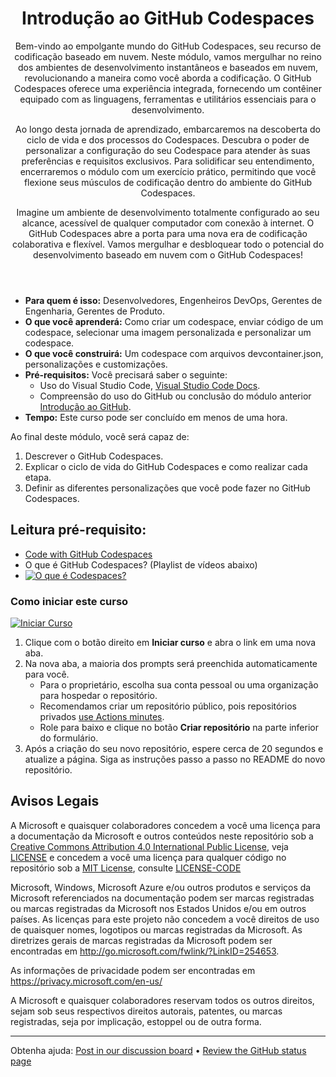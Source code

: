 <header>

# Introdução ao GitHub Codespaces

Bem-vindo ao empolgante mundo do GitHub Codespaces, seu recurso de codificação baseado em nuvem. Neste módulo, vamos mergulhar no reino dos ambientes de desenvolvimento instantâneos e baseados em nuvem, revolucionando a maneira como você aborda a codificação. O GitHub Codespaces oferece uma experiência integrada, fornecendo um contêiner equipado com as linguagens, ferramentas e utilitários essenciais para o desenvolvimento.

Ao longo desta jornada de aprendizado, embarcaremos na descoberta do ciclo de vida e dos processos do Codespaces. Descubra o poder de personalizar a configuração do seu Codespace para atender às suas preferências e requisitos exclusivos. Para solidificar seu entendimento, encerraremos o módulo com um exercício prático, permitindo que você flexione seus músculos de codificação dentro do ambiente do GitHub Codespaces.

Imagine um ambiente de desenvolvimento totalmente configurado ao seu alcance, acessível de qualquer computador com conexão à internet. O GitHub Codespaces abre a porta para uma nova era de codificação colaborativa e flexível. Vamos mergulhar e desbloquear todo o potencial do desenvolvimento baseado em nuvem com o GitHub Codespaces!

</header>

- **Para quem é isso:** Desenvolvedores, Engenheiros DevOps, Gerentes de Engenharia, Gerentes de Produto.
- **O que você aprenderá:** Como criar um codespace, enviar código de um codespace, selecionar uma imagem personalizada e personalizar um codespace.
- **O que você construirá:** Um codespace com arquivos devcontainer.json, personalizações e customizações.
- **Pré-requisitos:** Você precisará saber o seguinte:
  - Uso do Visual Studio Code, [Visual Studio Code Docs](https://code.visualstudio.com/docs).
  - Compreensão do uso do GitHub ou conclusão do módulo anterior [Introdução ao GitHub](https://github.com/paulanunes85/Mastering-GitHub-Copilot-for-Paired-Programming/tree/main/01-Introduction-to-GitHub).
- **Tempo:** Este curso pode ser concluído em menos de uma hora.

Ao final deste módulo, você será capaz de:

1. Descrever o GitHub Codespaces.
2. Explicar o ciclo de vida do GitHub Codespaces e como realizar cada etapa.
3. Definir as diferentes personalizações que você pode fazer no GitHub Codespaces.


## Leitura pré-requisito: 

- [Code with GitHub Codespaces](https://learn.microsoft.com/training/modules/code-with-github-codespaces/?WT.mc_id=academic-113596-abartolo)
- O que é GitHub Codespaces? (Playlist de vídeos abaixo)
- [![O que é Codespaces?](https://img.youtube.com/vi/ozuDPmcC1io/0.jpg)](https://www.youtube.com/watch?v=ozuDPmcC1io&list=PLmsFUfdnGr3wTl-NCblzcrEv2lFSX975-)



### Como iniciar este curso

<!-- For start course, run in JavaScript:
'https://github.com/new?' + new URLSearchParams({
  template_owner: 'skills',
  template_name: 'code-with-codespaces',
  owner: '@me',
  name: 'skills-code-with-codespaces',
  description: 'My clone repository',
  visibility: 'public',
}).toString()
-->

[![Iniciar Curso](https://user-images.githubusercontent.com/1221423/235727646-4a590299-ffe5-480d-8cd5-8194ea184546.svg)](https://github.com/new?template_owner=skills&template_name=code-with-codespaces&owner=%40me&name=skills-code-with-codespaces&description=My+clone+repository&visibility=public)

1. Clique com o botão direito em **Iniciar curso** e abra o link em uma nova aba.
2. Na nova aba, a maioria dos prompts será preenchida automaticamente para você.
   - Para o proprietário, escolha sua conta pessoal ou uma organização para hospedar o repositório.
   - Recomendamos criar um repositório público, pois repositórios privados [use Actions minutes](https://docs.github.com/en/billing/managing-billing-for-github-actions/about-billing-for-github-actions?WT.mc_id=academic-113596-abartolo).
   - Role para baixo e clique no botão **Criar repositório** na parte inferior do formulário.
3. Após a criação do seu novo repositório, espere cerca de 20 segundos e atualize a página. Siga as instruções passo a passo no README do novo repositório.

## Avisos Legais
 
A Microsoft e quaisquer colaboradores concedem a você uma licença para a documentação da Microsoft e outros conteúdos neste repositório sob a [Creative Commons Attribution 4.0 International Public License](https://creativecommons.org/licenses/by/4.0/legalcode),
veja [LICENSE](LICENSE) e concedem a você uma licença para qualquer código no repositório sob a  [MIT License](https://opensource.org/licenses/MIT), consulte
[LICENSE-CODE](LICENSE-CODE)
 
Microsoft, Windows, Microsoft Azure e/ou outros produtos e serviços da Microsoft referenciados na documentação podem ser marcas registradas ou marcas registradas da Microsoft nos Estados Unidos e/ou em outros países. As licenças para este projeto não concedem a você direitos de uso de quaisquer nomes, logotipos ou marcas registradas da Microsoft. As diretrizes gerais de marcas registradas da Microsoft podem ser encontradas em http://go.microsoft.com/fwlink/?LinkID=254653.
 
As informações de privacidade podem ser encontradas em https://privacy.microsoft.com/en-us/
 
A Microsoft e quaisquer colaboradores reservam todos os outros direitos, sejam sob seus respectivos direitos autorais, patentes, ou marcas registradas, seja por implicação, estoppel ou de outra forma.
<!--
<footer>

  <<< Author notes: Footer >>>
  Add a link to get support, GitHub status page, code of conduct, license link.
-->

---


Obtenha ajuda: [Post in our discussion board](https://github.com/orgs/skills/discussions/categories/introduction-to-github) &bull; [Review the GitHub status page](https://www.githubstatus.com/)
